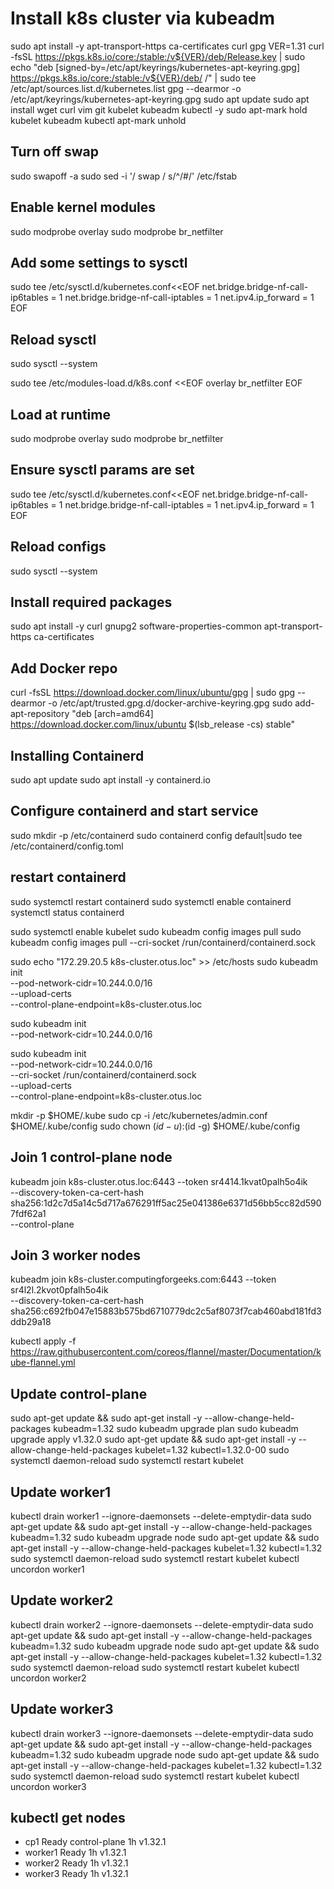 # Install k8s cluster via kubeadm

sudo apt install -y apt-transport-https ca-certificates curl gpg
VER=1.31
curl -fsSL https://pkgs.k8s.io/core:/stable:/v${VER}/deb/Release.key | sudo echo "deb [signed-by=/etc/apt/keyrings/kubernetes-apt-keyring.gpg] https://pkgs.k8s.io/core:/stable:/v${VER}/deb/ /" | sudo tee /etc/apt/sources.list.d/kubernetes.list gpg --dearmor -o /etc/apt/keyrings/kubernetes-apt-keyring.gpg
sudo apt update
sudo apt install wget curl vim git kubelet kubeadm kubectl -y
sudo apt-mark hold kubelet kubeadm kubectl
apt-mark unhold

## Turn off swap
sudo swapoff -a 
sudo sed -i '/ swap / s/^/#/' /etc/fstab

## Enable kernel modules
sudo modprobe overlay
sudo modprobe br_netfilter

## Add some settings to sysctl
sudo tee /etc/sysctl.d/kubernetes.conf<<EOF
net.bridge.bridge-nf-call-ip6tables = 1
net.bridge.bridge-nf-call-iptables = 1
net.ipv4.ip_forward = 1
EOF

## Reload sysctl
sudo sysctl --system

sudo tee /etc/modules-load.d/k8s.conf <<EOF
overlay
br_netfilter
EOF

## Load at runtime
sudo modprobe overlay
sudo modprobe br_netfilter

## Ensure sysctl params are set
sudo tee /etc/sysctl.d/kubernetes.conf<<EOF
net.bridge.bridge-nf-call-ip6tables = 1
net.bridge.bridge-nf-call-iptables = 1
net.ipv4.ip_forward = 1
EOF

## Reload configs
sudo sysctl --system

## Install required packages
sudo apt install -y curl gnupg2 software-properties-common apt-transport-https ca-certificates

## Add Docker repo
curl -fsSL https://download.docker.com/linux/ubuntu/gpg | sudo gpg --dearmor -o /etc/apt/trusted.gpg.d/docker-archive-keyring.gpg
sudo add-apt-repository "deb [arch=amd64] https://download.docker.com/linux/ubuntu $(lsb_release -cs) stable"

## Installing Containerd
sudo apt update
sudo apt install -y containerd.io
## Configure containerd and start service
sudo mkdir -p /etc/containerd
sudo containerd config default|sudo tee /etc/containerd/config.toml
## restart containerd
sudo systemctl restart containerd
sudo systemctl enable containerd
systemctl status containerd

sudo systemctl enable kubelet
sudo kubeadm config images pull
sudo kubeadm config images pull --cri-socket /run/containerd/containerd.sock

sudo echo "172.29.20.5 k8s-cluster.otus.loc" >> /etc/hosts
sudo kubeadm init \
  --pod-network-cidr=10.244.0.0/16 \
  --upload-certs \
  --control-plane-endpoint=k8s-cluster.otus.loc

sudo kubeadm init \
  --pod-network-cidr=10.244.0.0/16

sudo kubeadm init \
  --pod-network-cidr=10.244.0.0/16 \
  --cri-socket /run/containerd/containerd.sock \
  --upload-certs \
  --control-plane-endpoint=k8s-cluster.otus.loc

 mkdir -p $HOME/.kube
 sudo cp -i /etc/kubernetes/admin.conf $HOME/.kube/config
 sudo chown $(id -u):$(id -g) $HOME/.kube/config

## Join 1 control-plane node
kubeadm join k8s-cluster.otus.loc:6443 --token sr4414.1kvat0palh5o4ik \
    --discovery-token-ca-cert-hash sha256:1d2c7d5a14c5d717a676291ff5ac25e041386e6371d56bb5cc82d5907fdf62a1 \
    --control-plane 
## Join 3 worker nodes
kubeadm join k8s-cluster.computingforgeeks.com:6443 --token sr4l2l.2kvot0pfalh5o4ik \
    --discovery-token-ca-cert-hash sha256:c692fb047e15883b575bd6710779dc2c5af8073f7cab460abd181fd3ddb29a18

kubectl apply -f https://raw.githubusercontent.com/coreos/flannel/master/Documentation/kube-flannel.yml

## Update control-plane
sudo apt-get update && sudo apt-get install -y --allow-change-held-packages kubeadm=1.32
sudo kubeadm upgrade plan
sudo kubeadm upgrade apply v1.32.0
sudo apt-get update && sudo apt-get install -y --allow-change-held-packages kubelet=1.32 kubectl=1.32.0-00
sudo systemctl daemon-reload
sudo systemctl restart kubelet

## Update worker1
kubectl drain worker1 --ignore-daemonsets --delete-emptydir-data
sudo apt-get update && sudo apt-get install -y --allow-change-held-packages kubeadm=1.32
sudo kubeadm upgrade node
sudo apt-get update && sudo apt-get install -y --allow-change-held-packages kubelet=1.32 kubectl=1.32
sudo systemctl daemon-reload
sudo systemctl restart kubelet
kubectl uncordon worker1 

## Update worker2
kubectl drain worker2 --ignore-daemonsets --delete-emptydir-data
sudo apt-get update && sudo apt-get install -y --allow-change-held-packages kubeadm=1.32
sudo kubeadm upgrade node
sudo apt-get update && sudo apt-get install -y --allow-change-held-packages kubelet=1.32 kubectl=1.32
sudo systemctl daemon-reload
sudo systemctl restart kubelet
kubectl uncordon worker2

## Update worker3
kubectl drain worker3 --ignore-daemonsets --delete-emptydir-data
sudo apt-get update && sudo apt-get install -y --allow-change-held-packages kubeadm=1.32
sudo kubeadm upgrade node
sudo apt-get update && sudo apt-get install -y --allow-change-held-packages kubelet=1.32 kubectl=1.32
sudo systemctl daemon-reload
sudo systemctl restart kubelet
kubectl uncordon worker3

## kubectl get nodes
- cp1       Ready    control-plane   1h   v1.32.1
- worker1   Ready    <none>          1h   v1.32.1
- worker2   Ready    <none>          1h   v1.32.1
- worker3   Ready    <none>          1h   v1.32.1
